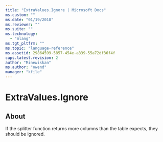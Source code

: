 ```yaml
---
title: "ExtraValues.Ignore | Microsoft Docs"
ms.custom: ""
ms.date: "01/19/2018"
ms.reviewer: ""
ms.suite: ""
ms.technology: 
  - "mlang"
ms.tgt_pltfrm: ""
ms.topic: "language-reference"
ms.assetid: 29864599-5857-454e-a839-55a72df36f4f
caps.latest.revision: 2
author: "Minewiskan"
ms.author: "owend"
manager: "kfile"
---
```

# ExtraValues.Ignore
## About
If the splitter function returns more columns than the table expects, they should be ignored.


